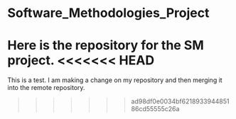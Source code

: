 # Software_Methodologies_Project
Here is the repository for the SM project.
<<<<<<< HEAD
=======
This is a test.
I am making a change on my repository and then merging it into the remote repository.
>>>>>>> ad98df0e0034bf621893394485186cd55555c26a
